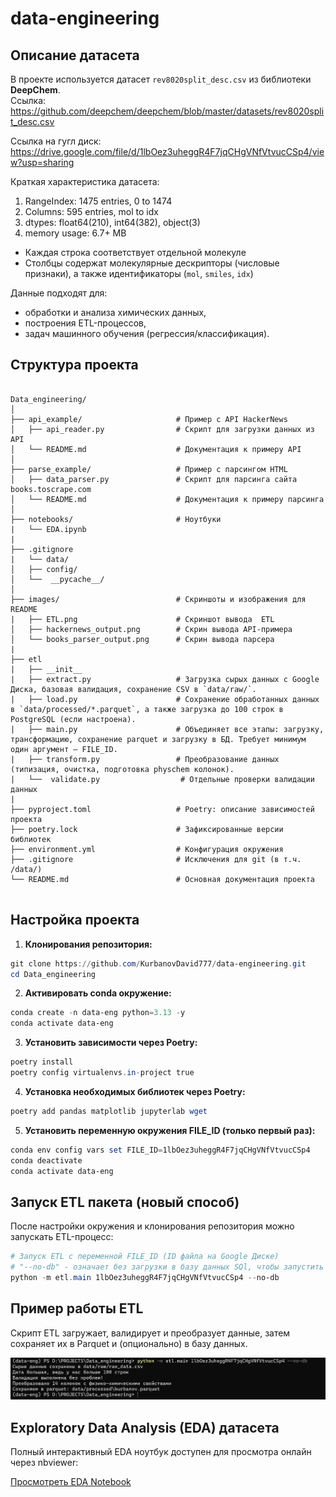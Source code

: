 # data-engineering

## Описание датасета
В проекте используется датасет `rev8020split_desc.csv` из библиотеки **DeepChem**.  
Ссылка: https://github.com/deepchem/deepchem/blob/master/datasets/rev8020split_desc.csv 

Ссылка на гугл диск: https://drive.google.com/file/d/1lbOez3uheggR4F7jqCHgVNfVtvucCSp4/view?usp=sharing

Краткая характеристика датасета:
1) RangeIndex: 1475 entries, 0 to 1474
2) Columns: 595 entries, mol to idx
3) dtypes: float64(210), int64(382), object(3)
4) memory usage: 6.7+ MB

- Каждая строка соответствует отдельной молекуле  
- Столбцы содержат молекулярные дескрипторы (числовые признаки), а также идентификаторы (`mol`, `smiles`, `idx`)  
 
Данные подходят для:
- обработки и анализа химических данных,  
- построения ETL-процессов,  
- задач машинного обучения (регрессия/классификация).  

## Структура проекта
```

Data_engineering/
│
├── api_example/                     # Пример с API HackerNews
│   ├── api_reader.py                # Скрипт для загрузки данных из API
│   └── README.md                    # Документация к примеру API
│
├── parse_example/                   # Пример с парсингом HTML
│   ├── data_parser.py               # Скрипт для парсинга сайта books.toscrape.com
│   └── README.md                    # Документация к примеру парсинга
│
├── notebooks/                       # Ноутбуки
|   └── EDA.ipynb
|
├── .gitignore
|   └── data/ 
│   ├── config/          
│   └──  __pycache__/
│
├── images/                          # Скриншоты и изображения для README
|   ├── ETL.png                      # Скриншот вывода  ETL        
│   ├── hackernews_output.png        # Скрин вывода API-примера
│   └── books_parser_output.png      # Скрин вывода парсера
|
├── etl                             
|   ├── __init__
|   ├── extract.py                   # Загрузка сырых данных с Google Диска, базовая валидация, сохранение CSV в `data/raw/`.
|   ├── load.py                      # Сохранение обработанных данных в `data/processed/*.parquet`, а также загрузка до 100 строк в PostgreSQL (если настроена).
|   ├── main.py                      # Объединяет все этапы: загрузку, трансформацию, сохранение parquet и загрузку в БД. Требует минимум один аргумент — FILE_ID.
|   ├── transform.py                 # Преобразование данных (типизация, очистка, подготовка physchem колонок). 
|   └──  validate.py                  # Отдельные проверки валидации данных                 
|
├── pyproject.toml                   # Poetry: описание зависимостей проекта
├── poetry.lock                      # Зафиксированные версии библиотек
├── environment.yml                  # Конфигурация окружения 
├── .gitignore                       # Исключения для git (в т.ч. /data/)
└── README.md                        # Основная документация проекта


```

## Настройка проекта

1. **Клонирования репозитория:**
```powershell
git clone https://github.com/KurbanovDavid777/data-engineering.git
cd Data_engineering
```

2. **Активировать conda окружение:**
```powershell
conda create -n data-eng python=3.13 -y
conda activate data-eng
```

3. **Установить зависимости через Poetry:**
```powershell 
poetry install
poetry config virtualenvs.in-project true
```

4. **Установка необходимых библиотек через Poetry:**
```powershell 
poetry add pandas matplotlib jupyterlab wget
```

5. **Установить переменную окружения FILE_ID (только первый раз):**
```powershell 
conda env config vars set FILE_ID=1lbOez3uheggR4F7jqCHgVNfVtvucCSp4
conda deactivate
conda activate data-eng
```

## Запуск ETL пакета (новый способ)

После настройки окружения и клонирования репозитория можно запускать ETL-процесс:

```powershell
# Запуск ETL с переменной FILE_ID (ID файла на Google Диске)
# "--no-db" - означает без загрузки в базу данных SQl, чтобы запустить с выгрузкой в бд, нужно убрать "--no-db" из кода
python -m etl.main 1lbOez3uheggR4F7jqCHgVNfVtvucCSp4 --no-db
```

## Пример работы ETL

Скрипт ETL загружает, валидирует и преобразует данные, затем сохраняет их в Parquet и (опционально) в базу данных.

![Пример ETL](images/ETL.png)


## Exploratory Data Analysis (EDA) датасета 

Полный интерактивный EDA ноутбук доступен для просмотра онлайн через nbviewer:

[Просмотреть EDA Notebook](https://nbviewer.org/github/KurbanovDavid777/data-engineering/blob/main/notebooks/EDA.ipynb)

